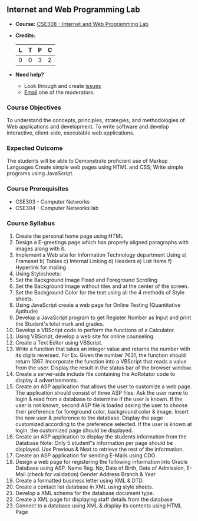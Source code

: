 ## Internet and Web Programming Lab 

* **Course:** [CSE308 - Internet and Web Programming Lab](http://github.com/VIT-OCW/CSE308)
* **Credits:**

  | L | T | P | C |
  |---|---|---|---|
  | 0 | 0 | 3 | 2 |
* **Need help?**
   * Look through and create [issues](https://github.com/VIT-OCW/CSE308/issues)
   * [Email](mailto:karthikb351@gmail.com) one of the moderators.

### Course Objectives
To understand the concepts, principles, strategies, and methodologies of Web applications and
development.
To write software and develop interactive, client-side, executable web applications.

### Expected Outcome
The students will be able to
Demonstrate proficient use of Markup Languages
Create simple web pages using HTML and CSS;
Write simple programs using JavaScript.

### Course Prerequisites
* CSE303 - Computer Networks
* CSE304 - Computer Networks lab

### Course Syllabus
1. Create the personal home page using HTML
2. Design a E-greetings page which has properly aligned paragraphs with images along with it.
3. Implement a Web site for Information Technology department Using
  a) Frameset
  b) Tables
  c) Internal Linking
  d) Headers
  e) List Items
  f) Hyperlink for mailing
4. Using Stylesheets:
  1. Set the Background Image Fixed and Foreground Scrolling
  2. Set the Background Image without tiles and at the center of the screen.
  3. Set the Background Color for the text using all the 4 methods of Style sheets.
5. Using JavaScript create a web page for Online Testing (Quantitative Aptitude)
6. Develop a JavaScript program to get Register Number as Input and print the Student's total mark
and grades.
7. Develop a VBScript code to perform the functions of a Calculator.
8. Using VBScript, develop a web site for online counseling.
9. Create a Text Editor using VBScript.
10. Write a function that takes an integer value and returns the number with its digits reversed. For
  Ex. Given the number 7631, the function should return 1367. Incorporate the function into a VBScript that reads a value from the user. Display the result in the status bar of the browser window.
11. Create a server-side include file containing the AdRotator code to display 4 advertisements.
12. Create an ASP application that allows the user to customize a web page. The application should consist of three ASP files:
Ask the user name to login & read from a database to determine if the user is known. If the user is not known, second ASP file is loaded asking the user to choose their preference for foreground color, background color & image. Insert the new user & preference to the database. Display the page customized according to the preference selected. If the user is known at login, the customized page should be displayed.
13. Create an ASP application to display the students information from the Database
  Note: Only 5 student‟s information per page should be displayed. Use Previous & Next to retrieve the rest of the information.
14. Create an ASP application for sending E-Mails using CDO.
15. Design a web page for registering the following information into Oracle Database using ASP.
Name
Reg. No, Date of Birth, Date of Admission, E-Mail (check for validation)
Gender
Address
Branch & Year
16. Create a formatted business letter using XML & DTD.
17. Create a contact list database in XML using style sheets.
18. Develop a XML schema for the database document type.
19. Create a XML page for displaying staff details from the database
20. Connect to a database using XML & display its contents using HTML Page
